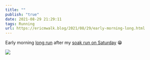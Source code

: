 ```yaml
---
title: ""
publish: "true"
date: 2021-08-29 21:29:11
tags: Running
url: https://ericmwalk.blog/2021/08/29/early-morning-long.html
---
```


Early morning [long run](https://www.strava.com/activities/5873289637) after my [soak run on Saturday](https://ericmwalk.blog/2021/08/28/might-have-underestimated.html) 😁

![](https://ericmwalk.blog/uploads/2021/b3883f875a.jpg)